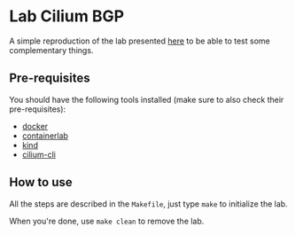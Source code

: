 # Lab Cilium BGP

A simple reproduction of the lab presented [here](https://www.youtube.com/watch?v=AXTKS0WCXjE) to be able to test some complementary things.

## Pre-requisites

You should have the following tools installed (make sure to also check their pre-requisites):
- [docker](https://docs.docker.com/engine/install/)
- [containerlab](https://containerlab.dev/)
- [kind](https://kind.sigs.k8s.io/)
- [cilium-cli](https://docs.cilium.io/en/stable/gettingstarted/k8s-install-default/#install-the-cilium-cli)

## How to use

All the steps are described in the `Makefile`, just type `make` to initialize the lab.

When you're done, use `make clean` to remove the lab.
